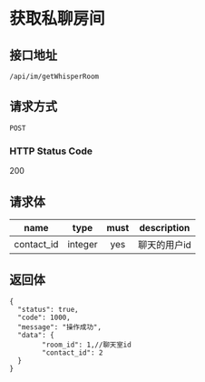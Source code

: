 # 获取私聊房间

## 接口地址

`/api/im/getWhisperRoom`

## 请求方式

`POST`

### HTTP Status Code

200

## 请求体

| name     | type     | must     | description |
|----------|:--------:|:--------:|:--------:|
| contact_id | integer | yes | 聊天的用户id |


## 返回体

```json5
{
  "status": true,
  "code": 1000,
  "message": "操作成功",
  "data": {
        "room_id": 1,//聊天室id
        "contact_id": 2
  }
}
``` 
